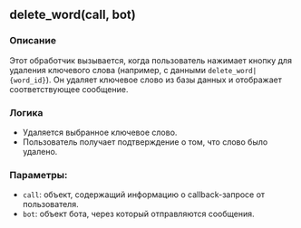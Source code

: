 ## delete_word(call, bot)

### Описание

Этот обработчик вызывается, когда пользователь нажимает кнопку для удаления ключевого слова (например, с данными `delete_word|{word_id}`). Он удаляет ключевое слово из базы данных и отображает соответствующее сообщение.

### Логика

- Удаляется выбранное ключевое слово.
- Пользователь получает подтверждение о том, что слово было удалено.

### Параметры:

- `call`: объект, содержащий информацию о callback-запросе от пользователя.
- `bot`: объект бота, через который отправляются сообщения.